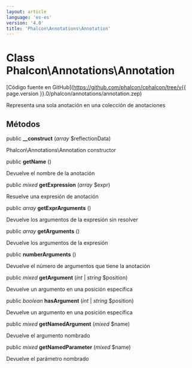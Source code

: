 ```yaml
---
layout: article
language: 'es-es'
version: '4.0'
title: 'Phalcon\Annotations\Annotation'
---
```

# Class **Phalcon\Annotations\Annotation**

[Código fuente en GitHub](https://github.com/phalcon/cphalcon/tree/v{{ page.version }}.0/phalcon/annotations/annotation.zep)

Representa una sola anotación en una colección de anotaciones

## Métodos

public **__construct** (*array* $reflectionData)

Phalcon\Annotations\Annotation constructor

public **getName** ()

Devuelve el nombre de la anotación

public *mixed* **getExpression** (*array* $expr)

Resuelve una expresión de anotación

public *array* **getExprArguments** ()

Devuelve los argumentos de la expresión sin resolver

public *array* **getArguments** ()

Devuelve los argumentos de la expresión

public **numberArguments** ()

Devuelve el número de argumentos que tiene la anotación

public *mixed* **getArgument** (*int* | *string* $position)

Devuelve un argumento en una posición específica

public *boolean* **hasArgument** (*int* | *string* $position)

Devuelve un argumento en una posición específica

public *mixed* **getNamedArgument** (*mixed* $name)

Devuelve el argumento nombrado

public *mixed* **getNamedParameter** (*mixed* $name)

Devuelve el parámetro nombrado